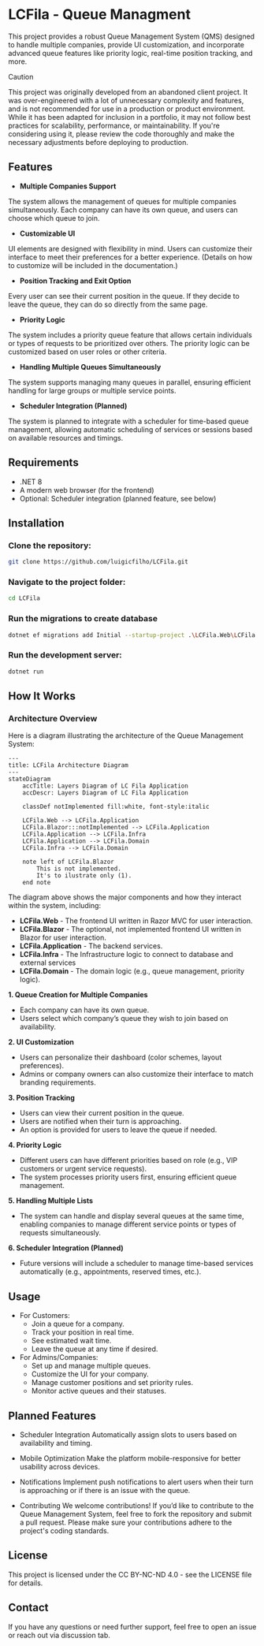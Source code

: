 # LCFila - Queue Managment

This project provides a robust Queue Management System (QMS) designed to handle multiple companies, provide UI customization, and incorporate advanced queue features like priority logic, real-time position tracking, and more.

> [!CAUTION]
> This project was originally developed from an abandoned client project. It was over-engineered with a lot of unnecessary complexity and features, and is not recommended for use in a production or product environment. While it has been adapted for inclusion in a portfolio, it may not follow best practices for scalability, performance, or maintainability. If you're considering using it, please review the code thoroughly and make the necessary adjustments before deploying to production.


## Features
- **Multiple Companies Support**

The system allows the management of queues for multiple companies simultaneously. Each company can have its own queue, and users can choose which queue to join.

- **Customizable UI**

UI elements are designed with flexibility in mind. Users can customize their interface to meet their preferences for a better experience. (Details on how to customize will be included in the documentation.)

- **Position Tracking and Exit Option**

Every user can see their current position in the queue. If they decide to leave the queue, they can do so directly from the same page.

- **Priority Logic**

The system includes a priority queue feature that allows certain individuals or types of requests to be prioritized over others. The priority logic can be customized based on user roles or other criteria.

- **Handling Multiple Queues Simultaneously**

The system supports managing many queues in parallel, ensuring efficient handling for large groups or multiple service points.

- **Scheduler Integration (Planned)**

The system is planned to integrate with a scheduler for time-based queue management, allowing automatic scheduling of services or sessions based on available resources and timings.

## Requirements
- .NET 8
- A modern web browser (for the frontend)
- Optional: Scheduler integration (planned feature, see below)

## Installation

### Clone the repository:
```bash
git clone https://github.com/luigicfilho/LCFila.git
```
### Navigate to the project folder:

```bash
cd LCFila
```

### Run the migrations to create database

```bash
dotnet ef migrations add Initial --startup-project .\LCFila.Web\LCFila.Web.csproj --assembly .\LCFila.Infra\LCFila.Infra.csproj
```

### Run the development server:

```bash
dotnet run
```

## How It Works

### Architecture Overview
Here is a diagram illustrating the architecture of the Queue Management System:

```mermaid
---
title: LCFila Architecture Diagram
---
stateDiagram
    accTitle: Layers Diagram of LC Fila Application
    accDescr: Layers Diagram of LC Fila Application

    classDef notImplemented fill:white, font-style:italic

    LCFila.Web --> LCFila.Application 
    LCFila.Blazor:::notImplemented --> LCFila.Application
    LCFila.Application --> LCFila.Infra
    LCFila.Application --> LCFila.Domain
    LCFila.Infra --> LCFila.Domain

    note left of LCFila.Blazor
        This is not implemented.
        It's to ilustrate only (1).
    end note
```

The diagram above shows the major components and how they interact within the system, including:

- **LCFila.Web** - The frontend UI written in Razor MVC for user interaction.
- **LCFila.Blazor** - The optional, not implemented frontend UI written in Blazor for user interaction.
- **LCFila.Application** - The backend services.
- **LCFila.Infra** - The Infrastructure logic to connect to database and external services
- **LCFila.Domain** - The domain logic (e.g., queue management, priority logic).


**1. Queue Creation for Multiple Companies**
- Each company can have its own queue.
- Users select which company’s queue they wish to join based on availability.

**2. UI Customization**
- Users can personalize their dashboard (color schemes, layout preferences).
- Admins or company owners can also customize their interface to match branding requirements.

**3. Position Tracking**
- Users can view their current position in the queue.
- Users are notified when their turn is approaching.
- An option is provided for users to leave the queue if needed.

**4. Priority Logic**
- Different users can have different priorities based on role (e.g., VIP customers or urgent service requests).
- The system processes priority users first, ensuring efficient queue management.

**5. Handling Multiple Lists**
- The system can handle and display several queues at the same time, enabling companies to manage different service points or types of requests simultaneously.

**6. Scheduler Integration (Planned)**
- Future versions will include a scheduler to manage time-based services automatically (e.g., appointments, reserved times, etc.).

## Usage

- For Customers:
    - Join a queue for a company.
    - Track your position in real time.
    - See estimated wait time.
    - Leave the queue at any time if desired.
- For Admins/Companies:
    - Set up and manage multiple queues.
    - Customize the UI for your company.
    - Manage customer positions and set priority rules.
    - Monitor active queues and their statuses.

## Planned Features
- Scheduler Integration
Automatically assign slots to users based on availability and timing.

- Mobile Optimization
Make the platform mobile-responsive for better usability across devices.

- Notifications
Implement push notifications to alert users when their turn is approaching or if there is an issue with the queue.

- Contributing
We welcome contributions! If you’d like to contribute to the Queue Management System, feel free to fork the repository and submit a pull request. Please make sure your contributions adhere to the project's coding standards.

## License
This project is licensed under the CC BY-NC-ND 4.0 - see the LICENSE file for details.

## Contact
If you have any questions or need further support, feel free to open an issue or reach out via discussion tab.
